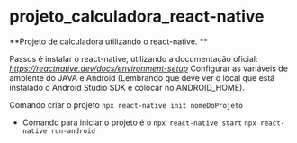 # projeto_calculadora_react-native

**Projeto de calculadora utilizando o react-native. **

Passos é instalar o react-native, utilizando a documentação oficial: *https://reactnative.dev/docs/environment-setup* 
Configurar as variáveis de ambiente do JAVA e Android (Lembrando que deve ver o local que está instalado o Android Studio SDK e colocar no ANDROID_HOME).

Comando criar o projeto 
 `npx react-native init nomeDoProjeto` 

* Comando para iniciar o projeto é o 
`npx react-native start`
`npx react-native run-android` 